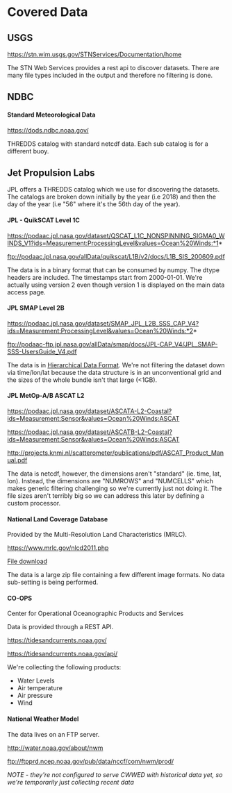 # Covered Data

## USGS

https://stn.wim.usgs.gov/STNServices/Documentation/home

The STN Web Services provides a rest api to discover datasets.  There are many file types included in the output and therefore no filtering is done.


## NDBC

#### Standard Meteorological Data

https://dods.ndbc.noaa.gov/

THREDDS catalog with standard netcdf data.  Each sub catalog is for a different buoy.
 
## Jet Propulsion Labs

JPL offers a THREDDS catalog which we use for discovering the datasets.  
The catalogs are broken down initially by the year (i.e 2018) and then the day of the year (i.e "56" where it's the 56th day of the year).

#### JPL - QuikSCAT Level 1C

https://podaac.jpl.nasa.gov/dataset/QSCAT_L1C_NONSPINNING_SIGMA0_WINDS_V1?ids=Measurement:ProcessingLevel&values=Ocean%20Winds:*1*

ftp://podaac.jpl.nasa.gov/allData/quikscat/L1B/v2/docs/L1B_SIS_200609.pdf

The data is in a binary format that can be consumed by numpy.
The dtype headers are included.  The timestamps start from 2000-01-01.
We're actually using version 2 even though version 1 is displayed on the main data access page.  

#### JPL SMAP Level 2B

https://podaac.jpl.nasa.gov/dataset/SMAP_JPL_L2B_SSS_CAP_V4?ids=Measurement:ProcessingLevel&values=Ocean%20Winds:*2*

ftp://podaac-ftp.jpl.nasa.gov/allData/smap/docs/JPL-CAP_V4/JPL_SMAP-SSS-UsersGuide_V4.pdf

The data is in [Hierarchical Data Format](https://en.wikipedia.org/wiki/Hierarchical_Data_Format).
We're not filtering the dataset down via time/lon/lat because the data structure is in an unconventional grid and the sizes of the whole bundle isn't that large (<1GB).


#### JPL MetOp-A/B ASCAT L2

https://podaac.jpl.nasa.gov/dataset/ASCATA-L2-Coastal?ids=Measurement:Sensor&values=Ocean%20Winds:ASCAT

https://podaac.jpl.nasa.gov/dataset/ASCATB-L2-Coastal?ids=Measurement:Sensor&values=Ocean%20Winds:ASCAT

http://projects.knmi.nl/scatterometer/publications/pdf/ASCAT_Product_Manual.pdf

The data is netcdf, however, the dimensions aren't "standard" (ie. time, lat, lon).
Instead, the dimensions are "NUMROWS" and "NUMCELLS" which makes generic filtering challenging so we're currently just not doing it.
The file sizes aren't terribly big so we can address this later by defining a custom processor.

#### National Land Coverage Database

Provided by the Multi-Resolution Land Characteristics (MRLC).

https://www.mrlc.gov/nlcd2011.php

[File download](https://landfire.cr.usgs.gov/MRLC/NLCD/nlcd_2011_landcover_2011_edition_2014_10_10.zip?ORIG=137_singlelfr&SIZEMB=17881)

The data is a large zip file containing a few different image formats.  No data sub-setting is being performed.


#### CO-OPS

Center for Operational Oceanographic Products and Services

Data is provided through a REST API.

https://tidesandcurrents.noaa.gov/

https://tidesandcurrents.noaa.gov/api/

We're collecting the following products:
- Water Levels
- Air temperature
- Air pressure
- Wind

#### National Weather Model

The data lives on an FTP server.

http://water.noaa.gov/about/nwm

ftp://ftpprd.ncep.noaa.gov/pub/data/nccf/com/nwm/prod/

*NOTE - they're not configured to serve CWWED with historical data yet, so we're temporarily just collecting recent data*
